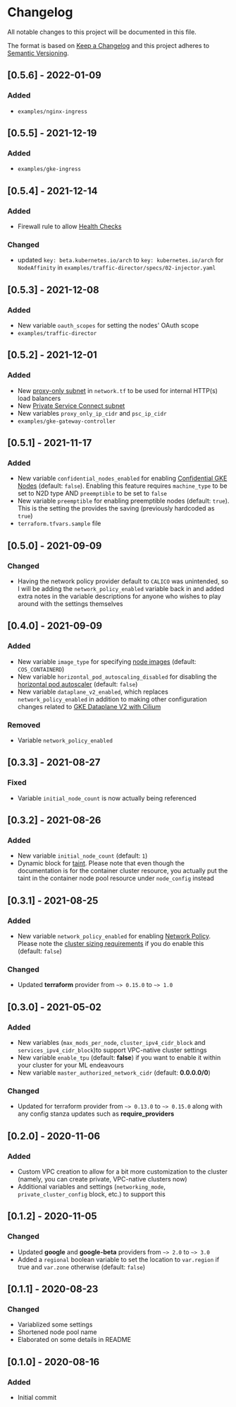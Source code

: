 # Changelog
All notable changes to this project will be documented in this file.

The format is based on [Keep a Changelog](http://keepachangelog.com/en/1.0.0/)
and this project adheres to [Semantic Versioning](http://semver.org/spec/v2.0.0.html).

## [0.5.6] - 2022-01-09
### Added
- `examples/nginx-ingress`

## [0.5.5] - 2021-12-19
### Added
- `examples/gke-ingress`

## [0.5.4] - 2021-12-14
### Added
- Firewall rule to allow [Health Checks](https://cloud.google.com/load-balancing/docs/health-check-concepts#ip-ranges)
### Changed
- updated `key: beta.kubernetes.io/arch` to `key: kubernetes.io/arch` for `NodeAffinity` in `examples/traffic-director/specs/02-injector.yaml`

## [0.5.3] - 2021-12-08
### Added
- New variable `oauth_scopes` for setting the nodes' OAuth scope
- `examples/traffic-director`

## [0.5.2] - 2021-12-01
### Added
- New [proxy-only subnet](https://cloud.google.com/load-balancing/docs/l7-internal/proxy-only-subnets) in `network.tf` to be used for internal HTTP(s) load balancers
- New [Private Service Connect subnet](https://cloud.google.com/vpc/docs/private-service-connect#psc-subnets)
- New variables `proxy_only_ip_cidr` and `psc_ip_cidr`
- `examples/gke-gateway-controller`

## [0.5.1] - 2021-11-17
### Added 
- New variable `confidential_nodes_enabled` for enabling [Confidential GKE Nodes](https://cloud.google.com/kubernetes-engine/docs/how-to/confidential-gke-nodes) (default: `false`).  Enabling this feature requires `machine_type` to be set to N2D type AND `preemptible` to be set to `false`
- New variable `preemptible` for enabling preemptible nodes (default: `true`).  This is the setting the provides the saving (previously hardcoded as `true`)
- `terraform.tfvars.sample` file

## [0.5.0] - 2021-09-09
### Changed 
- Having the network policy provider default to `CALICO` was unintended, so I will be adding the `network_policy_enabled` variable back in and added extra notes in the variable descriptions for anyone who wishes to play around with the settings themselves

## [0.4.0] - 2021-09-09
### Added
- New variable `image_type` for specifying [node images](https://cloud.google.com/kubernetes-engine/docs/concepts/node-images) (default: `COS_CONTAINERD`)
- New variable `horizontal_pod_autoscaling_disabled` for disabling the [horizontal pod autoscaler](https://cloud.google.com/kubernetes-engine/docs/how-to/horizontal-pod-autoscaling) (default: `false`)
- New variable `dataplane_v2_enabled`, which replaces `network_policy_enabled` in addition to making other configuration changes related to [GKE Dataplane V2 with Cilium](https://cloud.google.com/blog/products/containers-kubernetes/bringing-ebpf-and-cilium-to-google-kubernetes-engine)
### Removed
- Variable `network_policy_enabled`

## [0.3.3] - 2021-08-27
### Fixed
- Variable `initial_node_count` is now actually being referenced

## [0.3.2] - 2021-08-26
### Added
- New variable `initial_node_count` (default: `1`)
- Dynamic block for [taint](https://registry.terraform.io/providers/hashicorp/google/latest/docs/resources/container_cluster#taint). Please note that even though the documentation is for the container cluster resource, you actually put the taint in the container node pool resource under `node_config` instead

## [0.3.1] - 2021-08-25
### Added
- New variable `network_policy_enabled` for enabling [Network Policy](https://cloud.google.com/kubernetes-engine/docs/how-to/network-policy#overview).  Please note the [cluster sizing requirements](https://cloud.google.com/kubernetes-engine/docs/how-to/network-policy#limitations_and_requirements) if you do enable this (default: `false`)
### Changed
- Updated **terraform** provider from `~> 0.15.0` to `~> 1.0`

## [0.3.0] - 2021-05-02
### Added
- New variables (`max_mods_per_node`, `cluster_ipv4_cidr_block` and `services_ipv4_cidr_block`)to support VPC-native cluster settings
- New variable `enable_tpu` (default: **false**) if you want to enable it within your cluster for your ML endeavours
- New variable `master_authorized_network_cidr` (default: **0.0.0.0/0**)
### Changed
- Updated for terraform provider from `~> 0.13.0` to `~> 0.15.0` along with any config stanza updates such as **require_providers**

## [0.2.0] - 2020-11-06
### Added
- Custom VPC creation to allow for a bit more customization to the cluster (namely, you can create private, VPC-native clusters now)
- Additional variables and settings (`networking_mode`, `private_cluster_config` block, etc.) to support this

## [0.1.2] - 2020-11-05
### Changed
- Updated **google** and **google-beta** providers from `~> 2.0` to `~> 3.0`
- Added a `regional` boolean variable to set the location to `var.region` if true and `var.zone` otherwise (default: `false`)

## [0.1.1] - 2020-08-23
### Changed
- Variablized some settings
- Shortened node pool name
- Elaborated on some details in README

## [0.1.0] - 2020-08-16
### Added
- Initial commit
